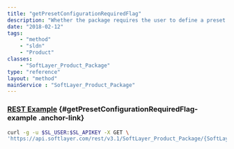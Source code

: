 ```yaml
---
title: "getPresetConfigurationRequiredFlag"
description: "Whether the package requires the user to define a preset configuration."
date: "2018-02-12"
tags:
    - "method"
    - "sldn"
    - "Product"
classes:
    - "SoftLayer_Product_Package"
type: "reference"
layout: "method"
mainService : "SoftLayer_Product_Package"
---
```


### [REST Example](#getPresetConfigurationRequiredFlag-example) <a href="/article/rest/"><i class="fas fa-question"></i></a> {#getPresetConfigurationRequiredFlag-example .anchor-link} 
```bash
curl -g -u $SL_USER:$SL_APIKEY -X GET \
'https://api.softlayer.com/rest/v3.1/SoftLayer_Product_Package/{SoftLayer_Product_PackageID}/getPresetConfigurationRequiredFlag'
```
